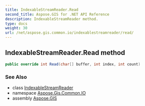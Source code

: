 ```yaml
---
title: IndexableStreamReader.Read
second_title: Aspose.GIS for .NET API Reference
description: IndexableStreamReader method. 
type: docs
weight: 30
url: /net/aspose.gis.common.io/indexablestreamreader/read/
---
```

## IndexableStreamReader.Read method

```csharp
public override int Read(char[] buffer, int index, int count)
```

### See Also

* class [IndexableStreamReader](../)
* namespace [Aspose.Gis.Common.IO](../../indexablestreamreader/)
* assembly [Aspose.GIS](../../../)


